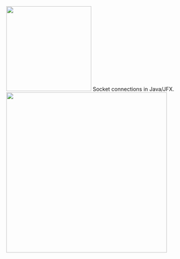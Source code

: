 <img src="https://i.imgur.com/dqC8grW.png" width="225">
Socket connections in Java/JFX.
<img src="https://gfycat.com/ifr/ExemplaryFloweryChimneyswift.gif" width="425">
